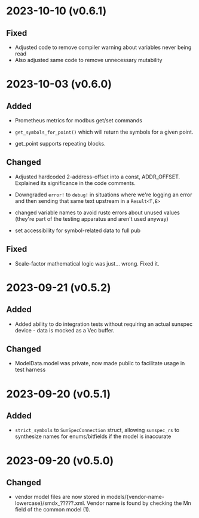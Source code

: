 
# 2023-10-10 (v0.6.1)

## Fixed

- Adjusted code to remove compiler warning about variables never being read
- Also adjusted same code to remove unnecessary mutability

# 2023-10-03 (v0.6.0)

## Added

- Prometheus metrics for modbus get/set commands

- `get_symbols_for_point()` which will return the symbols for a given point.

- get_point supports repeating blocks.

## Changed

- Adjusted hardcoded 2-address-offset into a const, ADDR_OFFSET.  Explained its significance in the code comments.

- Downgraded `error!` to `debug!` in situations where we're logging an error and then sending that same text upstream in a `Result<T,E>`
- changed variable names to avoid rustc errors about unused values (they're part of the testing apparatus and aren't used anyway)

- set accessibility for symbol-related data to full pub

## Fixed

- Scale-factor mathematical logic was just... wrong.  Fixed it.

# 2023-09-21 (v0.5.2)

## Added

- Added ability to do integration tests without requiring an actual sunspec device - data is mocked as a Vec<u16> buffer.

## Changed

- ModelData.model was private, now made public to facilitate usage in test harness

# 2023-09-20 (v0.5.1)

## Added

- `strict_symbols` to `SunSpecConnection` struct, allowing `sunspec_rs` to synthesize names for enums/bitfields if the model is inaccurate

# 2023-09-20 (v0.5.0)

## Changed

- vendor model files are now stored in models/{vendor-name-lowercase}/smdx_?????.xml.  Vendor name is found by checking the Mn field of the common model (1).
